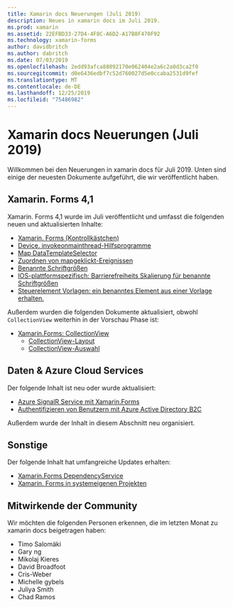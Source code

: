 ```yaml
---
title: Xamarin docs Neuerungen (Juli 2019)
description: Neues in xamarin docs im Juli 2019.
ms.prod: xamarin
ms.assetid: 22EFBD33-27D4-4F8C-A6D2-A17B8F470F92
ms.technology: xamarin-forms
author: davidbritch
ms.author: dabritch
ms.date: 07/03/2019
ms.openlocfilehash: 2edd93afca88092170e062404e2a6c2a0d3ca2f0
ms.sourcegitcommit: d0e6436edbf7c52d760027d5e0ccaba2531d9fef
ms.translationtype: MT
ms.contentlocale: de-DE
ms.lasthandoff: 12/25/2019
ms.locfileid: "75486982"
---
```

# <a name="xamarin-docs-whats-new-july-2019"></a>Xamarin docs Neuerungen (Juli 2019)

Willkommen bei den Neuerungen in xamarin docs für Juli 2019. Unten sind einige der neuesten Dokumente aufgeführt, die wir veröffentlicht haben.

## <a name="xamarinforms-41"></a>Xamarin. Forms 4,1

Xamarin. Forms 4,1 wurde im Juli veröffentlicht und umfasst die folgenden neuen und aktualisierten Inhalte:

- [Xamarin. Forms (Kontrollkästchen)](https://docs.microsoft.com/xamarin/xamarin-forms/user-interface/checkbox)
- [Device. invokeonmainthread-Hilfsprogramme](https://docs.microsoft.com/xamarin/xamarin-forms/platform/device#interact-with-the-ui-from-background-threads)
- [Map DataTemplateSelector](https://docs.microsoft.com/xamarin/xamarin-forms/user-interface/map#choose-item-appearance-at-runtime)
- [Zuordnen von mapgeklickt-Ereignissen](https://docs.microsoft.com/xamarin/xamarin-forms/user-interface/map#map-clicks)
- [Benannte Schriftgrößen](https://docs.microsoft.com/xamarin/xamarin-forms/user-interface/text/fonts#named-font-sizes)
- [IOS-plattformspezifisch: Barrierefreiheits Skalierung für benannte Schriftgrößen](https://docs.microsoft.com/xamarin/xamarin-forms/platform/ios/named-font-size-scaling)
- [Steuerelement Vorlagen: ein benanntes Element aus einer Vorlage erhalten.](https://docs.microsoft.com/xamarin/xamarin-forms/app-fundamentals/templates/control-templates/creating#get-a-named-element-from-a-template)

Außerdem wurden die folgenden Dokumente aktualisiert, obwohl `CollectionView` weiterhin in der Vorschau Phase ist:

- [Xamarin.Forms: CollectionView](~/xamarin-forms/user-interface/collectionview/index.md)
  - [CollectionView-Layout](~/xamarin-forms/user-interface/collectionview/layout.md)
  - [CollectionView-Auswahl](~/xamarin-forms/user-interface/collectionview/selection.md)

## <a name="data--azure-cloud-services"></a>Daten & Azure Cloud Services

Der folgende Inhalt ist neu oder wurde aktualisiert:

- [Azure SignalR Service mit Xamarin.Forms](https://docs.microsoft.com/xamarin/xamarin-forms/data-cloud/serverless/azure-signalr)
- [Authentifizieren von Benutzern mit Azure Active Directory B2C](~/xamarin-forms/data-cloud/authentication/azure-ad-b2c.md)

Außerdem wurde der Inhalt in diesem Abschnitt neu organisiert.

## <a name="other"></a>Sonstige

Der folgende Inhalt hat umfangreiche Updates erhalten:

- [Xamarin.Forms DependencyService](https://docs.microsoft.com/xamarin/xamarin-forms/app-fundamentals/dependency-service/)
- [Xamarin. Forms in systemeigenen Projekten](https://docs.microsoft.com/xamarin/xamarin-forms/platform/native-forms)

## <a name="community-contributors"></a>Mitwirkende der Community

Wir möchten die folgenden Personen erkennen, die im letzten Monat zu xamarin docs beigetragen haben:

- Timo Salomäki
- Gary ng
- Mikolaj Kieres
- David Broadfoot
- Cris-Weber
- Michelle gybels
- Juliya Smith
- Chad Ramos
